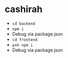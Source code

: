 # cashirah
- `cd backend`
- `npm i`
-  Debug via package.json
- `cd frontend`
- `psh npm i`
-  Debug via package.json
